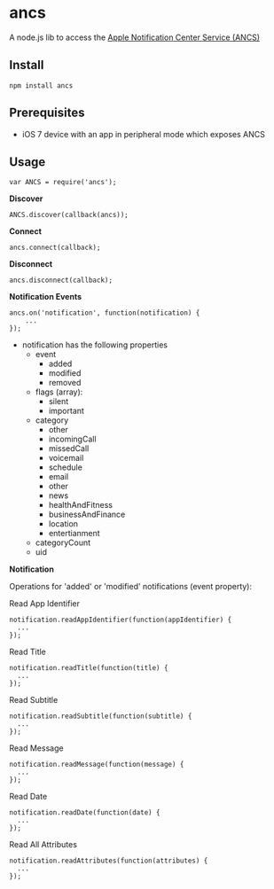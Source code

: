 ancs
=========

A node.js lib to access the [Apple Notification Center Service (ANCS)](https://developer.apple.com/library/ios/documentation/CoreBluetooth/Reference/AppleNotificationCenterServiceSpecification/Introduction/Introduction.html)

Install
-------

    npm install ancs

Prerequisites
-------------

 * iOS 7 device with an app in peripheral mode which exposes ANCS

Usage
-----

    var ANCS = require('ancs');

__Discover__

    ANCS.discover(callback(ancs));

__Connect__

    ancs.connect(callback);

__Disconnect__

    ancs.disconnect(callback);

__Notification Events__

    ancs.on('notification', function(notification) {
        ...
    });

 * notification has the following properties
   * event
     * added
     * modified
     * removed
   * flags (array):
     * silent
     * important
   * category
     * other
     * incomingCall
     * missedCall
     * voicemail
     * schedule
     * email
     * other
     * news
     * healthAndFitness
     * businessAndFinance
     * location
     * entertianment
   * categoryCount
   * uid

__Notification__

Operations for 'added' or 'modified' notifications (event property):

Read App Identifier

    notification.readAppIdentifier(function(appIdentifier) {
      ...
    });

Read Title

    notification.readTitle(function(title) {
      ...
    });

Read Subtitle

    notification.readSubtitle(function(subtitle) {
      ...
    });

Read Message

    notification.readMessage(function(message) {
      ...
    });

Read Date

    notification.readDate(function(date) {
      ...
    });

Read All Attributes

    notification.readAttributes(function(attributes) {
      ...
    });

